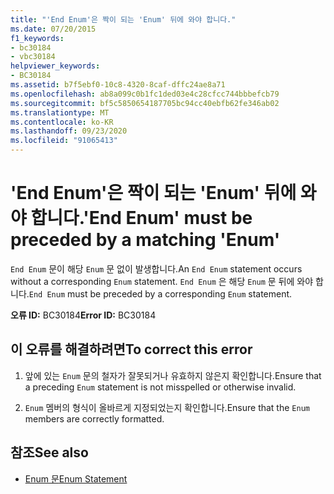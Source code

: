 ```yaml
---
title: "'End Enum'은 짝이 되는 'Enum' 뒤에 와야 합니다."
ms.date: 07/20/2015
f1_keywords:
- bc30184
- vbc30184
helpviewer_keywords:
- BC30184
ms.assetid: b7f5ebf0-10c8-4320-8caf-dffc24ae8a71
ms.openlocfilehash: ab8a099c0b1fc1ded03e4c28cfcc744bbbefcb79
ms.sourcegitcommit: bf5c5850654187705bc94cc40ebfb62fe346ab02
ms.translationtype: MT
ms.contentlocale: ko-KR
ms.lasthandoff: 09/23/2020
ms.locfileid: "91065413"
---
```

# <a name="end-enum-must-be-preceded-by-a-matching-enum"></a><span data-ttu-id="f63c7-102">'End Enum'은 짝이 되는 'Enum' 뒤에 와야 합니다.</span><span class="sxs-lookup"><span data-stu-id="f63c7-102">'End Enum' must be preceded by a matching 'Enum'</span></span>

<span data-ttu-id="f63c7-103">`End Enum` 문이 해당 `Enum` 문 없이 발생합니다.</span><span class="sxs-lookup"><span data-stu-id="f63c7-103">An `End Enum` statement occurs without a corresponding `Enum` statement.</span></span> <span data-ttu-id="f63c7-104">`End Enum` 은 해당 `Enum` 문 뒤에 와야 합니다.</span><span class="sxs-lookup"><span data-stu-id="f63c7-104">`End Enum` must be preceded by a corresponding `Enum` statement.</span></span>  
  
 <span data-ttu-id="f63c7-105">**오류 ID:** BC30184</span><span class="sxs-lookup"><span data-stu-id="f63c7-105">**Error ID:** BC30184</span></span>  
  
## <a name="to-correct-this-error"></a><span data-ttu-id="f63c7-106">이 오류를 해결하려면</span><span class="sxs-lookup"><span data-stu-id="f63c7-106">To correct this error</span></span>  
  
1. <span data-ttu-id="f63c7-107">앞에 있는 `Enum` 문의 철자가 잘못되거나 유효하지 않은지 확인합니다.</span><span class="sxs-lookup"><span data-stu-id="f63c7-107">Ensure that a preceding `Enum` statement is not misspelled or otherwise invalid.</span></span>  
  
2. <span data-ttu-id="f63c7-108">`Enum` 멤버의 형식이 올바르게 지정되었는지 확인합니다.</span><span class="sxs-lookup"><span data-stu-id="f63c7-108">Ensure that the `Enum` members are correctly formatted.</span></span>  
  
## <a name="see-also"></a><span data-ttu-id="f63c7-109">참조</span><span class="sxs-lookup"><span data-stu-id="f63c7-109">See also</span></span>

- [<span data-ttu-id="f63c7-110">Enum 문</span><span class="sxs-lookup"><span data-stu-id="f63c7-110">Enum Statement</span></span>](../language-reference/statements/enum-statement.md)
